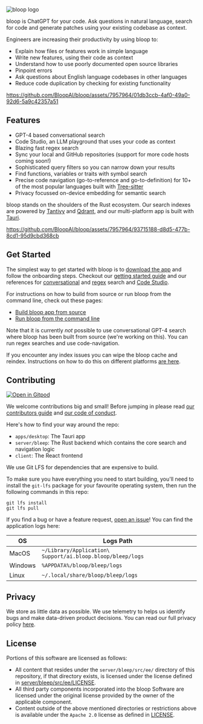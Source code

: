 <picture>
  <source media="(prefers-color-scheme: dark)" srcset="https://assets.bloop.ai/bloop_github_logo_dark.png">
  <img alt="bloop logo" src="https://assets.bloop.ai/bloop_github_logo_light.png">
</picture>

bloop is ChatGPT for your code. Ask questions in natural language, search for code and generate patches using your existing codebase as context. 

Engineers are increasing their productivity by using bloop to:
- Explain how files or features work in simple language
- Write new features, using their code as context
- Understand how to use poorly documented open source libraries
- Pinpoint errors
- Ask questions about English language codebases in other languages
- Reduce code duplication by checking for existing functionality

https://github.com/BloopAI/bloop/assets/7957964/01db3ccb-4af0-49a0-92d6-5a9c42357a51

## Features

- GPT-4 based conversational search
- Code Studio, an LLM playground that uses your code as context
- Blazing fast regex search
- Sync your local and GitHub repositories (support for more code hosts coming soon!)
- Sophisticated query filters so you can narrow down your results
- Find functions, variables or traits with symbol search
- Precise code navigation (go-to-reference and go-to-definition) for 10+ of the most popular languages built with [Tree-sitter](https://tree-sitter.github.io/tree-sitter/)
- Privacy focussed on-device embedding for semantic search

bloop stands on the shoulders of the Rust ecosystem. Our search indexes are powered by [Tantivy](https://github.com/quickwit-oss/tantivy) and [Qdrant](https://github.com/qdrant/qdrant), and our multi-platform app is built with [Tauri](https://github.com/tauri-apps/tauri).

https://github.com/BloopAI/bloop/assets/7957964/93715188-d8d5-477b-8cd1-95d9cbd368cb

## Get Started

The simplest way to get started with bloop is to [download the app](https://github.com/BloopAI/bloop/releases) and follow the onboarding steps. Checkout our [getting started guide](https://bloop.ai/docs/getting-started) and our references for [conversational](https://bloop.ai/docs/natural-language-queries) and [regex](https://bloop.ai/docs/regex-queries) search and [Code Studio](https://bloop.ai/docs/code-studio).

For instructions on how to build from source or run bloop from the command line, check out these pages:

- [Build bloop app from source](./apps/desktop/README.md)
- [Run bloop from the command line](./server/README.md)

Note that it is currently _not_ possible to use conversational GPT-4 search where bloop has been built from source (we're working on this). You can run regex searches and use code-navigation.

If you encounter any index issues you can wipe the bloop cache and reindex. Instructions on how to do this on different platforms [are here](./apps/desktop/README.md).

## Contributing

[![Open in Gitpod](https://gitpod.io/button/open-in-gitpod.svg)](https://gitpod.io/#https://github.com/BloopAI/bloop)

We welcome contributions big and small! Before jumping in please read [our contributors guide](./CONTRIBUTING.md) and [our code of conduct](./CODE_OF_CONDUCT.md).

Here's how to find your way around the repo:

- `apps/desktop`: The Tauri app
- `server/bleep`: The Rust backend which contains the core search and navigation logic
- `client`: The React frontend

We use Git LFS for dependencies that are expensive to build.

To make sure you have everything you need to start building, you'll need to
install the `git-lfs` package for your favourite operating system, then run the
following commands in this repo:

    git lfs install
    git lfs pull

If you find a bug or have a feature request, [open an issue](https://github.com/BloopAI/bloop/issues)! You can find the application logs here:

| OS      | Logs Path |
| ----------- | ----------- |
| MacOS      | `~/Library/Application\ Support/ai.bloop.bloop/bleep/logs`       |
| Windows   | `%APPDATA%/bloop/bleep/logs`        |
| Linux   | `~/.local/share/bloop/bleep/logs`        |

## Privacy

We store as little data as possible. We use telemetry to helps us identify bugs and make data-driven product decisions. You can read our full privacy policy [here](https://bloop.ai/privacy).

## License

Portions of this software are licensed as follows:

* All content that resides under the `server/bleep/src/ee/` directory of this repository, if that directory exists, is licensed under the license defined in [server/bleep/src/ee/LICENSE](./server/bleep/src/ee/LICENSE).
* All third party components incorporated into the bloop Software are licensed under the original license provided by the owner of the applicable component.
* Content outside of the above mentioned directories or restrictions above is available under the `Apache 2.0` license as defined in [LICENSE](./LICENSE).

